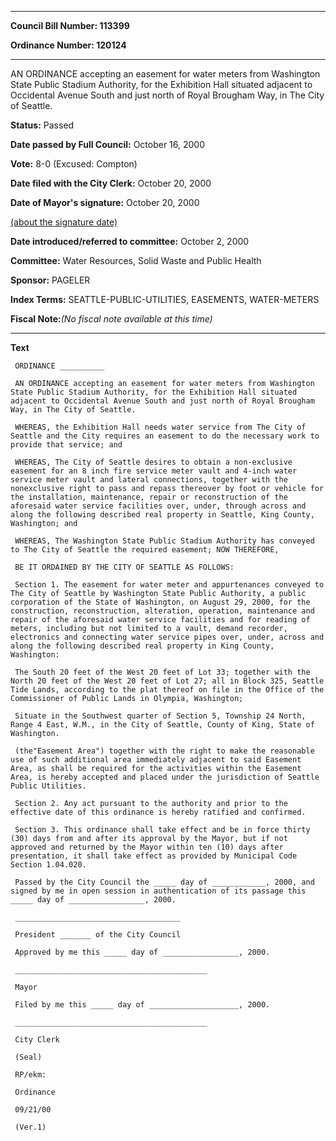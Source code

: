 

********

**Council Bill Number: 113399**
   
**Ordinance Number: 120124**
********

 AN ORDINANCE accepting an easement for water meters from Washington State Public Stadium Authority, for the Exhibition Hall situated adjacent to Occidental Avenue South and just north of Royal Brougham Way, in The City of Seattle.

**Status:** Passed
   
**Date passed by Full Council:** October 16, 2000
   
**Vote:** 8-0 (Excused: Compton)
   
**Date filed with the City Clerk:** October 20, 2000
   
**Date of Mayor's signature:** October 20, 2000
   
[(about the signature date)](/~public/approvaldate.htm)
   
   
   
**Date introduced/referred to committee:** October 2, 2000
   
**Committee:** Water Resources, Solid Waste and Public Health
   
**Sponsor:** PAGELER
   
   
**Index Terms:** SEATTLE-PUBLIC-UTILITIES, EASEMENTS, WATER-METERS

**Fiscal Note:**_(No fiscal note available at this time)_

********

**Text**
   
```
 ORDINANCE __________

 AN ORDINANCE accepting an easement for water meters from Washington State Public Stadium Authority, for the Exhibition Hall situated adjacent to Occidental Avenue South and just north of Royal Brougham Way, in The City of Seattle.

 WHEREAS, the Exhibition Hall needs water service from The City of Seattle and the City requires an easement to do the necessary work to provide that service; and

 WHEREAS, The City of Seattle desires to obtain a non-exclusive easement for an 8 inch fire service meter vault and 4-inch water service meter vault and lateral connections, together with the nonexclusive right to pass and repass thereover by foot or vehicle for the installation, maintenance, repair or reconstruction of the aforesaid water service facilities over, under, through across and along the following described real property in Seattle, King County, Washington; and

 WHEREAS, The Washington State Public Stadium Authority has conveyed to The City of Seattle the required easement; NOW THEREFORE,

 BE IT ORDAINED BY THE CITY OF SEATTLE AS FOLLOWS:

 Section 1. The easement for water meter and appurtenances conveyed to The City of Seattle by Washington State Public Authority, a public corporation of the State of Washington, on August 29, 2000, for the construction, reconstruction, alteration, operation, maintenance and repair of the aforesaid water service facilities and for reading of meters, including but not limited to a vault, demand recorder, electronics and connecting water service pipes over, under, across and along the following described real property in King County, Washington:

 The South 20 feet of the West 20 feet of Lot 33; together with the North 20 feet of the West 20 feet of Lot 27; all in Block 325, Seattle Tide Lands, according to the plat thereof on file in the Office of the Commissioner of Public Lands in Olympia, Washington;

 Situate in the Southwest quarter of Section 5, Township 24 North, Range 4 East, W.M., in the City of Seattle, County of King, State of Washington.

 (the"Easement Area") together with the right to make the reasonable use of such additional area immediately adjacent to said Easement Area, as shall be required for the activities within the Easement Area, is hereby accepted and placed under the jurisdiction of Seattle Public Utilities.

 Section 2. Any act pursuant to the authority and prior to the effective date of this ordinance is hereby ratified and confirmed.

 Section 3. This ordinance shall take effect and be in force thirty (30) days from and after its approval by the Mayor, but if not approved and returned by the Mayor within ten (10) days after presentation, it shall take effect as provided by Municipal Code Section 1.04.020.

 Passed by the City Council the _____ day of ____________, 2000, and signed by me in open session in authentication of its passage this _____ day of _________________, 2000.

 _____________________________________

 President _______ of the City Council

 Approved by me this _____ day of _________________, 2000.

 ___________________________________________

 Mayor

 Filed by me this _____ day of ____________________, 2000.

 ___________________________________________

 City Clerk

 (Seal)

 RP/ekm:

 Ordinance

 09/21/00

 (Ver.1)

```
